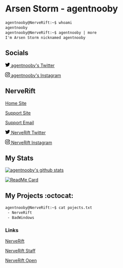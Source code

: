 # Arsen Storm - agentnooby

```console
agentnooby@NerveRift:~$ whoami
agentnooby
agentnooby@NerveRift:~$ agentnooby | more
I'm Arsen Storm nicknamed agentnooby
```

## Socials
<img src="./content/twitter.svg" width="15" height="15">[ agentnooby's Twitter](https://twitter.com/agentnooby)

<img src="./content/instagram.svg" width="15" height="15">[ agentnooby's Instagram](https://instagram.com/agentnooby)

## NerveRift
[Home Site](https://nerverift.com)

[Support Site](https://support.nerverift.com)

[Support Email](mailto:support@nerverift.com)

<img src="./content/twitter.svg" width="15" height="15">[ NerveRift Twitter](https://twitter.com/nerverift)

<img src="./content/instagram.svg" width="15" height="15">[ NerveRift Instagram](https://instagram.com/nerverift)

## My Stats
<a href="https://github.com/agentnooby" target="_blank">
  <img src="https://github-readme-stats.vercel.app/api?username=agentnooby&count_private=true&show_icons=true&hide_border=true&hide_title=true&theme=tokyonight" alt="agentnooby's github stats" />
</a>

[![ReadMe Card](https://github-readme-stats.vercel.app/api/pin/?username=agentnooby&repo=badwindows&hide_border=true&theme=tokyonight)](https://github.com/agentnooby/BadWindows)

## My Projects :octocat:

```console
agentnooby@NerveRift:~$ cat pojects.txt
 - NerveRift
 - BadWindows
```

### Links

[NerveRift](https://github.com/NerveRift)

[NerveRift Staff](https://github.com/NerveRiftStaff)

[NerveRift Open](https://github.com/NerveRiftOpen)

